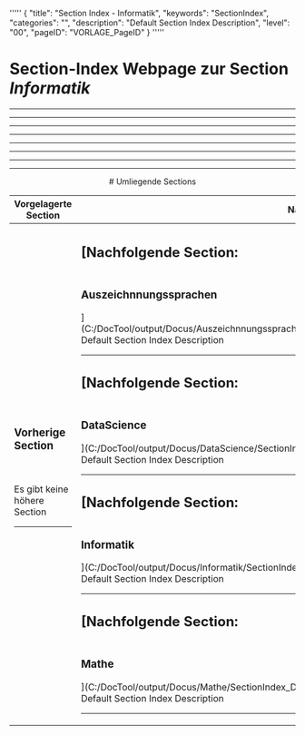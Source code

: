'''''
{
"title": "Section Index - Informatik",
"keywords": "SectionIndex",
"categories": "",
"description": "Default Section Index Description",
"level": "00",
"pageID": "VORLAGE_PageID"
}
'''''


<h1>Section-Index Webpage zur Section <i>Informatik</i></h1>

<hr><hr><hr><hr><hr><center><hr><hr><hr> # Umliegende Sections
 </h2><br><table><thead> <tr> <th><center>Vorgelagerte Section</center></th> <th><center>Nachgelagerte Section</center></th></tr></thead><tbody><tr><td><h3>Vorherige Section</h3><br><p>Es gibt keine höhere Section</p><hr></td><td><h2>[Nachfolgende Section:</h2><h3><br> Auszeichnnungssprachen</h3>](C:/DocTool/output/Docus/Auszeichnnungssprachen/SectionIndex_DocTooloutputDocusAuszeichnnungssprachen.html)<br>Default Section Index Description<hr><h2>[Nachfolgende Section:</h2><h3><br> DataScience</h3>](C:/DocTool/output/Docus/DataScience/SectionIndex_DocTooloutputDocusDataScience.html)<br>Default Section Index Description<hr><h2>[Nachfolgende Section:</h2><h3><br> Informatik</h3>](C:/DocTool/output/Docus/Informatik/SectionIndex_DocTooloutputDocusInformatik.html)<br>Default Section Index Description<hr><h2>[Nachfolgende Section:</h2><h3><br> Mathe</h3>](C:/DocTool/output/Docus/Mathe/SectionIndex_DocTooloutputDocusMathe.html)<br>Default Section Index Description<hr></td></tr></tbody></table>
